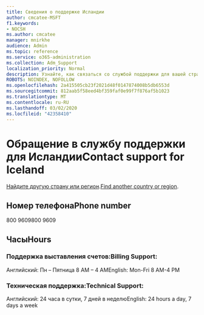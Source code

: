 ```yaml
---
title: Сведения о поддержке Исландии
author: cmcatee-MSFT
f1.keywords:
- NOCSH
ms.author: cmcatee
manager: mnirkhe
audience: Admin
ms.topic: reference
ms.service: o365-administration
ms.collection: Adm_Support
localization_priority: Normal
description: Узнайте, как связаться со службой поддержки для вашей страны или региона.
ROBOTS: NOINDEX, NOFOLLOW
ms.openlocfilehash: 2a415505cb23f2021d48f0147874008b5db6553d
ms.sourcegitcommit: 812aab5f58eed4bf359faf0e99f7f876af5b1023
ms.translationtype: MT
ms.contentlocale: ru-RU
ms.lasthandoff: 03/02/2020
ms.locfileid: "42358410"
---
```

# <a name="contact-support-for-iceland"></a><span data-ttu-id="d9c77-103">Обращение в службу поддержки для Исландии</span><span class="sxs-lookup"><span data-stu-id="d9c77-103">Contact support for Iceland</span></span>

<span data-ttu-id="d9c77-104">[Найдите другую страну или регион](../contact-support-for-business-products.md).</span><span class="sxs-lookup"><span data-stu-id="d9c77-104">[Find another country or region](../contact-support-for-business-products.md).</span></span>

## <a name="phone-number"></a><span data-ttu-id="d9c77-105">Номер телефона</span><span class="sxs-lookup"><span data-stu-id="d9c77-105">Phone number</span></span>
<span data-ttu-id="d9c77-106">800 9609</span><span class="sxs-lookup"><span data-stu-id="d9c77-106">800 9609</span></span>

## <a name="hours"></a><span data-ttu-id="d9c77-107">Часы</span><span class="sxs-lookup"><span data-stu-id="d9c77-107">Hours</span></span>
### <a name="billing-support"></a><span data-ttu-id="d9c77-108">Поддержка выставления счетов:</span><span class="sxs-lookup"><span data-stu-id="d9c77-108">Billing Support:</span></span>

<span data-ttu-id="d9c77-109">Английский: Пн – Пятница 8 AM – 4 AM</span><span class="sxs-lookup"><span data-stu-id="d9c77-109">English: Mon-Fri 8 AM-4 PM</span></span>

### <a name="technical-support"></a><span data-ttu-id="d9c77-110">Техническая поддержка:</span><span class="sxs-lookup"><span data-stu-id="d9c77-110">Technical Support:</span></span>

<span data-ttu-id="d9c77-111">Английский: 24 часа в сутки, 7 дней в неделю</span><span class="sxs-lookup"><span data-stu-id="d9c77-111">English: 24 hours a day, 7 days a week</span></span>
